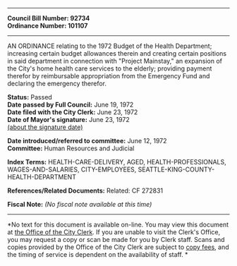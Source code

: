 * * * * *  
  
**Council Bill Number: [](#h0)[](#h2)92734**   
**Ordinance Number: 101107**  
  
* * * * *  
  
AN ORDINANCE relating to the 1972 Budget of the Health Department; increasing certain budget allowances therein and creating certain positions in said department in connection with "Project Mainstay," an expansion of the City's home health care services to the elderly; providing payment therefor by reimbursable appropriation from the Emergency Fund and declaring the emergency therefor.  
  
**Status:** Passed   
**Date passed by Full Council:** June 19, 1972   
**Date filed with the City Clerk:** June 23, 1972   
**Date of Mayor's signature:** June 23, 1972   
[(about the signature date)](/~public/approvaldate.htm)   
  
  
**Date introduced/referred to committee:** June 12, 1972   
**Committee:** Human Resources and Judicial   
  
**Index Terms:** HEALTH-CARE-DELIVERY, AGED, HEALTH-PROFESSIONALS, WAGES-AND-SALARIES, CITY-EMPLOYEES, SEATTLE-KING-COUNTY-HEALTH-DEPARTMENT  
  
**References/Related Documents:** Related: CF 272831  
  
**Fiscal Note:** *(No fiscal note available at this time)*  
  
* * * * *  
  
*No text for this document is available on-line. You may view this document at [the Office of the City Clerk](http://www.seattle.gov/leg/clerk/contactUs.htm). If you are unable to visit the Clerk's Office, you may request a copy or scan be made for you by Clerk staff. Scans and copies provided by the Office of the City Clerk are subject to [copy fees](http://clerk.seattle.gov/~public/clerkfees.htm), and the timing of service is dependent on the availability of staff. *  
  
  
